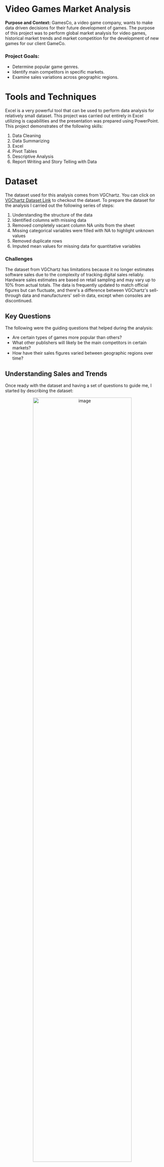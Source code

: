 # Video Games Market Analysis
**Purpose and Context:** GamesCo, a video game company, wants to make data driven decisions for their future development of games. The purpose of this project was to perform global
market analysis for video games, historical market trends and market competition for the development of new games for our client GameCo.

### Project Goals:
- Determine popular game genres.
- Identify main competitors in specific markets.
- Examine sales variations across geographic regions.

# Tools and Techniques
Excel is a very powerful tool that can be used to perform data analysis for relatively small dataset. This project was carried out entirely in Excel utilizing is capabilities and the presentation was prepared using PowerPoint. This project demonstrates of the following skills:
1. Data Cleaning
2. Data Summarizing
3. Excel
4. Pivot Tables
5. Descriptive Analysis
6. Report Writing and Story Telling with Data 

# Dataset
The dataset used for this analysis comes from VGChartz. You can click on [VGChartz Dataset Link](https://images.careerfoundry.com/public/courses/intro-to-data/E1/vgsales.xlsx) to checkout the dataset. To prepare the dataset for the analysis I carried out the following series of steps:
1. Understanding the structure of the data
2. Identified columns with missing data
3. Removed completely vacant column NA units from the sheet
4. Missing categorical variables were filled with NA to highlight unknown values
5. Removed duplicate rows
6. Imputed mean values for missing data for quantitative variables

### Challenges
The dataset from VGChartz has limitations because it no longer estimates software sales due to the complexity of tracking digital sales reliably. Hardware sales estimates are based on retail sampling and may vary up to 10% from actual totals. The data is frequently updated to match official figures but can fluctuate, and there's a difference between VGChartz's sell-through data and manufacturers' sell-in data, except when consoles are discontinued.

## Key Questions
The following were the guiding questions that helped during the analysis:
* Are certain types of games more popular than others?
* What other publishers will likely be the main competitors in certain markets?
* How have their sales figures varied between geographic regions over time?

## Understanding Sales and Trends
Once ready with the dataset and having a set of questions to guide me, I started by describing the dataset:

<p align = "center">
  <img width="80%" alt="image" src="https://github.com/user-attachments/assets/25bd6a65-fd6d-4a28-8fad-872e05c4759f">
</p>

- In all the cases, median is less than average, indicating that average sales is higher due to outliers.
- Globally, 75% of the titles have seen a sale of less than 420,000 units.
- And in all regions, 75% of the titles have seen a sale of less than quarter a million


**Pupular Genre:**
One of the business questions was to identify popular genre. I created a pivot table in Excel and created the following bar graph to easily convey which genre were popular and which were not.
<p align ="center">
  <img width="80%" alt="image" src="https://github.com/user-attachments/assets/3b4fdcfe-3392-48ac-9fdd-9b59daed13c9">
</p>

Globally, the most popular genre was Action with a total sale of 555.85 million copies sold, the second was Shooter genre with total sale of 385.39 million copies sold, the least favourite genre was Puzzle with 10.06 million copies sold, and the second last was Strategy with a sale of 22.03 million copies sold.

**Global Average Sales For Top 4 Genre:** I also looked at recent trend of the top 4 most popular genres.
<p align = "center">
  <img width="80%" alt="image" src="https://github.com/user-attachments/assets/20c7f3aa-e6b6-47db-baf2-f0d4207b151f">
</p>

Following were my observations:
- Among Action,Shooter,Role-playing, and Sports, average sales of shooter were highest with staying above half a million units and average sales for Sports were second highest with approximately 380 thousand units in 2016.
- Average sales for action genre were least among the top for genres with about 170 thousand units.
- The average sales foraction, sports, and role-playing genre decreased overtime.

I was interested then in understanding the cause behind popularity of action genre. I hypothesized that maybe there are just more number of titles in Action genre.
<p align = "center">
  <img width="80%" alt="image" src="https://github.com/user-attachments/assets/32004fe2-da5b-4d27-bbc6-2237e26bdf72">
</p>
This graph explained why action genre was popular had so many sales.
- There were 2327 titles under Action genre, more than 3 times the number of titles released under Shooter genre.
- Shooter genre had only 723 titles.

## Marketshare of Geographical Regions
I then shifted my attention to understanding global trends of sales.
<p align ="center">
  <img width="80%" alt="image" src="https://github.com/user-attachments/assets/d0f721b5-b429-448f-a095-04f7f25b8d4c">
</p>

- The graph shows an increase in sales for all regions upto year 2008- 2009.
- Then sales in all regions declined dramatically in North America and Europe.

If we look at proportion of market occupied by these geographical regions we have the following observations to make:
<p align = "center">
  <img width="80%" alt="image" src="https://github.com/user-attachments/assets/aa31b5b8-0145-4264-a868-39f17f73f15c">
</p>
Sales in North American region had dropped from 93% to 32% whereas sales in Japan and Europe had increased. Moreover, present market share (2016) of Europe (38%) and North America (32%) is closer than ever in history.

Below are excerpts from the presentation file. The presentation file contains all of the results and recommendations. I recommend you to go through the video game market analysis presentation file to develop a complete understanding of the results.

One of the assumptions from the stakeholders was that the market share remained the same for the 4 different regions highlighed in the dataset. This was effectively debunked with the help of the following line chart. This helped in improving our understanding about the market.
<div align="center">
<img width="683" alt="image" src="https://github.com/b-N-I-R-A-V/Video-Games-Market-Analysis/assets/153047871/73fab36a-e7fb-46cc-9254-300083b62876">
</div>
Globally, the top 4 genres were Action, Shooter, Sports, and Role-Playing. In contrast, least preferred genres were Puzzle and Strategy.
<div align="center">
<img width="713" alt="image" src="https://github.com/b-N-I-R-A-V/Video-Games-Market-Analysis/assets/153047871/f8fd3165-0c1b-4e5c-8012-3cf3ee7cce59">
</div>


